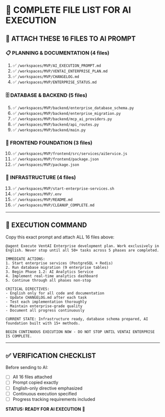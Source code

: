 # 📎 COMPLETE FILE LIST FOR AI EXECUTION

## 🎯 ATTACH THESE 16 FILES TO AI PROMPT

### 📋 PLANNING & DOCUMENTATION (4 files)
1. ✅ `/workspaces/MVP/AI_EXECUTION_PROMPT.md`
2. ✅ `/workspaces/MVP/VENTAI_ENTERPRISE_PLAN.md`
3. ✅ `/workspaces/MVP/CHANGELOG.md`
4. ✅ `/workspaces/MVP/ENTERPRISE_STATUS.md`

### 🗄️ DATABASE & BACKEND (5 files)
5. ✅ `/workspaces/MVP/backend/enterprise_database_schema.py`
6. ✅ `/workspaces/MVP/backend/enterprise_migration.py`
7. ✅ `/workspaces/MVP/backend/mcp_ai_providers.py`
8. ✅ `/workspaces/MVP/backend/api_routes.py`
9. ✅ `/workspaces/MVP/backend/main.py`

### 🎨 FRONTEND FOUNDATION (3 files)
10. ✅ `/workspaces/MVP/frontend/src/services/aiService.js`
11. ✅ `/workspaces/MVP/frontend/package.json`
12. ✅ `/workspaces/MVP/package.json`

### 🔧 INFRASTRUCTURE (4 files)
13. ✅ `/workspaces/MVP/start-enterprise-services.sh`
14. ✅ `/workspaces/MVP/.env`
15. ✅ `/workspaces/MVP/README.md`
16. ✅ `/workspaces/MVP/CLEANUP_COMPLETE.md`

---

## 🚀 EXECUTION COMMAND

Copy this exact prompt and attach ALL 16 files above:

```
@agent Execute VentAI Enterprise development plan. Work exclusively in English. Never stop until all 50+ tasks across 5 phases are completed.

IMMEDIATE ACTIONS:
1. Start enterprise services (PostgreSQL + Redis)
2. Run database migration (9 enterprise tables)
3. Begin Phase 1.2: AI Analytics Service
4. Implement real-time analytics dashboard
5. Continue through all phases non-stop

CRITICAL DIRECTIVES:
- English only for all code and documentation
- Update CHANGELOG.md after each task
- Test each implementation thoroughly
- Maintain enterprise-grade quality
- Document all progress continuously

CURRENT STATE: Infrastructure ready, database schema prepared, AI foundation built with 15+ methods.

BEGIN CONTINUOUS EXECUTION NOW - DO NOT STOP UNTIL VENTAI ENTERPRISE IS COMPLETE.
```

---

## ✅ VERIFICATION CHECKLIST

Before sending to AI:
- [ ] All 16 files attached
- [ ] Prompt copied exactly
- [ ] English-only directive emphasized
- [ ] Continuous execution specified
- [ ] Progress tracking requirements included

**STATUS: READY FOR AI EXECUTION** 🎯
